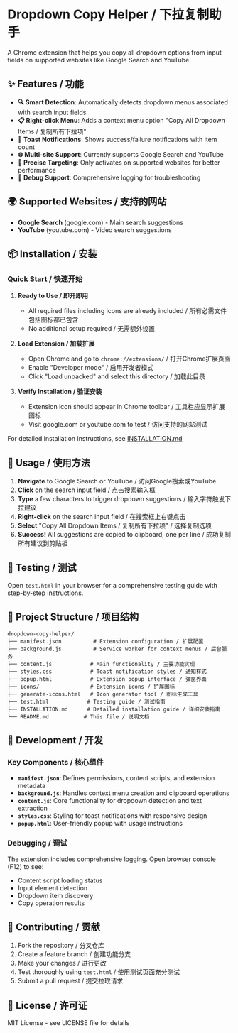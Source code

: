 # Dropdown Copy Helper / 下拉复制助手

A Chrome extension that helps you copy all dropdown options from input fields on supported websites like Google Search and YouTube.

## ✨ Features / 功能

- **🔍 Smart Detection**: Automatically detects dropdown menus associated with search input fields
- **📋 Right-click Menu**: Adds a context menu option "Copy All Dropdown Items / 复制所有下拉项"
- **📢 Toast Notifications**: Shows success/failure notifications with item count
- **🌐 Multi-site Support**: Currently supports Google Search and YouTube
- **🎯 Precise Targeting**: Only activates on supported websites for better performance
- **🐛 Debug Support**: Comprehensive logging for troubleshooting

## 🌍 Supported Websites / 支持的网站

- **Google Search** (google.com) - Main search suggestions
- **YouTube** (youtube.com) - Video search suggestions

## 📦 Installation / 安装

### Quick Start / 快速开始

1. **Ready to Use / 即开即用**
   - All required files including icons are already included / 所有必需文件包括图标都已包含
   - No additional setup required / 无需额外设置

2. **Load Extension / 加载扩展**
   - Open Chrome and go to `chrome://extensions/` / 打开Chrome扩展页面
   - Enable "Developer mode" / 启用开发者模式
   - Click "Load unpacked" and select this directory / 加载此目录

3. **Verify Installation / 验证安装**
   - Extension icon should appear in Chrome toolbar / 工具栏应显示扩展图标
   - Visit google.com or youtube.com to test / 访问支持的网站测试

For detailed installation instructions, see [INSTALLATION.md](INSTALLATION.md)

## 🚀 Usage / 使用方法

1. **Navigate** to Google Search or YouTube / 访问Google搜索或YouTube
2. **Click** on the search input field / 点击搜索输入框
3. **Type** a few characters to trigger dropdown suggestions / 输入字符触发下拉建议
4. **Right-click** on the search input field / 在搜索框上右键点击
5. **Select** "Copy All Dropdown Items / 复制所有下拉项" / 选择复制选项
6. **Success!** All suggestions are copied to clipboard, one per line / 成功复制所有建议到剪贴板

## 🧪 Testing / 测试

Open `test.html` in your browser for a comprehensive testing guide with step-by-step instructions.

## 📁 Project Structure / 项目结构

```
dropdown-copy-helper/
├── manifest.json          # Extension configuration / 扩展配置
├── background.js          # Service worker for context menus / 后台服务
├── content.js            # Main functionality / 主要功能实现
├── styles.css            # Toast notification styles / 通知样式
├── popup.html            # Extension popup interface / 弹窗界面
├── icons/                # Extension icons / 扩展图标
├── generate-icons.html   # Icon generator tool / 图标生成工具
├── test.html            # Testing guide / 测试指南
├── INSTALLATION.md      # Detailed installation guide / 详细安装指南
└── README.md           # This file / 说明文档
```

## 🔧 Development / 开发

### Key Components / 核心组件

- **`manifest.json`**: Defines permissions, content scripts, and extension metadata
- **`background.js`**: Handles context menu creation and clipboard operations
- **`content.js`**: Core functionality for dropdown detection and text extraction
- **`styles.css`**: Styling for toast notifications with responsive design
- **`popup.html`**: User-friendly popup with usage instructions

### Debugging / 调试

The extension includes comprehensive logging. Open browser console (F12) to see:
- Content script loading status
- Input element detection
- Dropdown item discovery
- Copy operation results

## 🤝 Contributing / 贡献

1. Fork the repository / 分叉仓库
2. Create a feature branch / 创建功能分支
3. Make your changes / 进行更改
4. Test thoroughly using `test.html` / 使用测试页面充分测试
5. Submit a pull request / 提交拉取请求

## 📄 License / 许可证

MIT License - see LICENSE file for details
